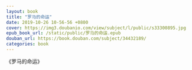 ```yaml
---
layout: book
title: "罗马的命运"
date: 2019-10-26 10-56-56 +0800
cover: https://img3.doubanio.com/view/subject/l/public/s33300895.jpg
epub_book_url: /static/public/罗马的命运.epub
douban_url: https://book.douban.com/subject/34432189/
categories: book
---
```


《罗马的命运》
